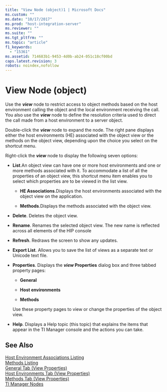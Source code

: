 ```yaml
---
title: "View Node (object)1 | Microsoft Docs"
ms.custom: ""
ms.date: "10/17/2017"
ms.prod: "host-integration-server"
ms.reviewer: ""
ms.suite: ""
ms.tgt_pltfrm: ""
ms.topic: "article"
f1_keywords: 
  - "15361"
ms.assetid: 714683b1-9453-4d0b-ab24-051c18cf00bd
caps.latest.revision: 3
robots: noindex,nofollow
---
```

# View Node (object)
Use the ***view*** node to restrict access to object methods based on the host environment calling the object and the local environment receiving the call. You also use the ***view*** node to define the resolution criteria used to direct the call made from a host environment to a server object.  
  
 Double-click the ***view*** node to expand the node. The right pane displays either the host environments (HE) associated with the object view or the methods on the object view, depending upon the choice you select on the shortcut menu.  
  
 Right-click the ***view*** node to display the following seven options:  
  
-   **List**.An object view can have one or more host environments and one or more methods associated with it. To accommodate a list of all the properties of an object view, this shortcut menu item enables you to select which properties are to be viewed in the list view.  
  
    -   **HE Associations**.Displays the host environments associated with the object view on the application.  
  
    -   **Methods**.Displays the methods associated with the object view.  
  
-   **Delete**. Deletes the object view.  
  
-   **Rename**. Renames the selected object view. The new name is reflected across all elements of the HIP console  
  
-   **Refresh**. Redraws the screen to show any updates.  
  
-   **Export List**. Allows you to save the list of views as a separate text or Unicode text file.  
  
-   **Properties**. Displays the ***view* Properties** dialog box and three tabbed property pages:  
  
    -   **General**  
  
    -   **Host environments**  
  
    -   **Methods**  
  
     Use these property pages to view or change the properties of the object view.  
  
-   **Help**. Displays a Help topic (this topic) that explains the items that appear in the TI Manager console and the actions you can take.  
  
## See Also  
 [Host Environment Associations Listing](../core/host-environment-associations-listing.md)   
 [Methods Listing](../core/methods-listing.md)   
 [General Tab (View Properties)](../core/general-tab-view-properties.md)   
 [Host Environments Tab (View Properties)](../core/host-environments-tab-view-properties.md)   
 [Methods Tab (View Properties)](../core/methods-tab-view-properties.md)   
 [TI Manager Nodes](../core/ti-manager-nodes.md)